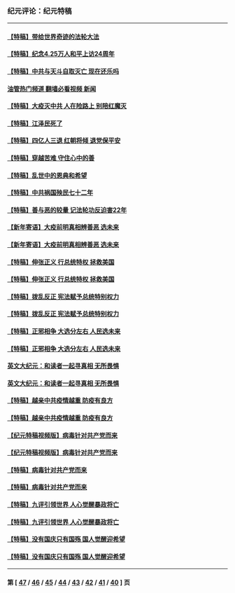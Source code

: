 ### 纪元评论：纪元特稿
---
#### [【特稿】带给世界奇迹的法轮大法](../../pages/nsc424/n13994132.md?05160330) 
#### [【特稿】纪念4.25万人和平上访24周年](../../pages/nsc424/n13980883.md?05160330) 
#### [【特稿】中共与天斗自取灭亡 现在还乐吗](../../pages/nsc424/n13897482.md?05160330) 
#### [油管热门频道 翻墙必看视频 新闻](ok?05160330)
#### [【特稿】大疫灭中共 人在险路上 别陪红魔灭](../../pages/nsc424/n13890697.md?05160330) 
#### [【特稿】江泽民死了](../../pages/nsc424/n13876300.md?05160330) 
#### [【特稿】四亿人三退 红朝将倾 退党保平安](../../pages/nsc424/n13794378.md?05160330) 
#### [【特稿】穿越苦难 守住心中的善](../../pages/nsc424/n13784979.md?05160330) 
#### [【特稿】乱世中的恩典和希望](../../pages/nsc424/n13734687.md?05160330) 
#### [【特稿】中共祸国殃民七十二年](../../pages/nsc424/n13272607.md?05160330) 
#### [【特稿】善与恶的较量 记法轮功反迫害22年](../../pages/nsc424/n13086597.md?05160330) 
#### [【新年寄语】大疫前明真相辨善恶 选未来](../../pages/nsc424/n12660855.md?05160330) 
#### [【新年寄语】大疫前明真相辨善恶 选未来](../../pages/nsc424/n12660855.md?05160330) 
#### [【特稿】伸张正义 行总统特权 拯救美国](../../pages/nsc424/n12616806.md?05160330) 
#### [【特稿】伸张正义 行总统特权 拯救美国](../../pages/nsc424/n12616806.md?05160330) 
#### [【特稿】拨乱反正 宪法赋予总统特别权力](../../pages/nsc424/n12598306.md?05160330) 
#### [【特稿】拨乱反正 宪法赋予总统特别权力](../../pages/nsc424/n12598306.md?05160330) 
#### [【特稿】正邪相争 大选分左右 人民选未来](../../pages/nsc424/n12545208.md?05160330) 
#### [【特稿】正邪相争 大选分左右 人民选未来](../../pages/nsc424/n12545208.md?05160330) 
#### [英文大纪元：和读者一起寻真相 无所畏惧](../../pages/nsc424/n12542027.md?05160330) 
#### [英文大纪元：和读者一起寻真相 无所畏惧](../../pages/nsc424/n12542027.md?05160330) 
#### [【特稿】越亲中共疫情越重 防疫有良方](../../pages/nsc424/n12042989.md?05160330) 
#### [【特稿】越亲中共疫情越重 防疫有良方](../../pages/nsc424/n12042989.md?05160330) 
#### [【纪元特稿视频版】病毒针对共产党而来](../../pages/nsc424/n11977328.md?05160330) 
#### [【纪元特稿视频版】病毒针对共产党而来](../../pages/nsc424/n11977328.md?05160330) 
#### [【特稿】病毒针对共产党而来](../../pages/nsc424/n11928818.md?05160330) 
#### [【特稿】病毒针对共产党而来](../../pages/nsc424/n11928818.md?05160330) 
#### [【特稿】九评引领世界 人心觉醒暴政将亡](../../pages/nsc424/n11660496.md?05160330) 
#### [【特稿】九评引领世界 人心觉醒暴政将亡](../../pages/nsc424/n11660496.md?05160330) 
#### [【特稿】没有国庆只有国殇 国人觉醒迎希望](../../pages/nsc424/n11549354.md?05160330) 
#### [【特稿】没有国庆只有国殇 国人觉醒迎希望](../../pages/nsc424/n11549354.md?05160330) 

---
#### 第 [ [47](./47.md?05160330) / [46](./46.md?05160330) / [45](./45.md?05160330) / [44](./44.md?05160330) / [43](./43.md?05160330) / [42](./42.md?05160330) / [41](./41.md?05160330) / [40](./40.md?05160330) ] 页
